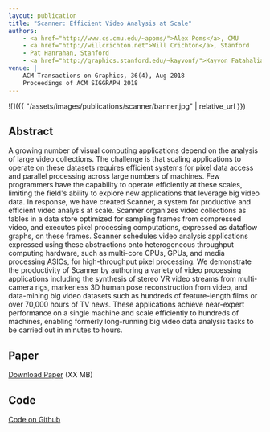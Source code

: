 ```yaml
---
layout: publication
title: "Scanner: Efficient Video Analysis at Scale"
authors:
    - <a href="http://www.cs.cmu.edu/~apoms/">Alex Poms</a>, CMU
    - <a href="http://willcrichton.net">Will Crichton</a>, Stanford
    - Pat Hanrahan, Stanford
    - <a href="http://graphics.stanford.edu/~kayvonf/">Kayvon Fatahalian</a>, Stanford
venue: |
    ACM Transactions on Graphics, 36(4), Aug 2018
    Proceedings of ACM SIGGRAPH 2018
---
```


![]({{ "/assets/images/publications/scanner/banner.jpg" | relative_url }})

## Abstract

A growing number of visual computing applications depend on the analysis of large video collections.
The challenge is that scaling applications to operate on these datasets requires
efficient systems for pixel data access and parallel processing across large numbers of machines.
Few programmers have the capability to operate efficiently at these scales,
limiting the field's ability to explore new applications that leverage big video data.
In response, we have created Scanner, a system for productive and efficient video analysis at scale.
Scanner organizes video collections as tables in a data store optimized for sampling frames from compressed video,
and executes pixel processing computations, expressed as dataflow graphs, on these frames.
Scanner schedules video analysis applications expressed using these abstractions onto heterogeneous
throughput computing hardware, such as multi-core CPUs, GPUs, and media processing ASICs, for high-throughput pixel processing.
We demonstrate the productivity of Scanner by authoring a variety of video processing applications
including the synthesis of stereo VR video streams from multi-camera rigs,
markerless 3D human pose reconstruction from video,
and data-mining big video datasets such as hundreds of feature-length films or over 70,000 hours of TV news.
These applications achieve near-expert performance on a single machine and scale efficiently to hundreds of machines,
enabling formerly long-running big video data analysis tasks to be carried out in minutes to hours.

## Paper

[Download Paper]() (XX MB)

## Code

[Code on Github](https://github.com/scanner-research/scanner/)
